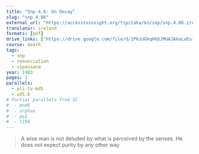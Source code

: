 ```yaml
---
title: "Snp 4.6: On Decay"
slug: "snp.4.06"
external_url: "https://accesstoinsight.org/tipitaka/kn/snp/snp.4.06.irel.html"
translator: ireland
formats: [pdf]
drive_links: ["https://drive.google.com/file/d/1PkzUGkqHkDJMUAJAkaLoEufYJGkxh1qE/view?usp=drivesdk"]
course: death
tags:
  - snp
  - renunciation
  - vipassana
year: 1983
pages: 1
parallels:
  - pli-tv-kd5
  - ud5.6
# Partial parallels from SC
#  - mnd6
#  - orphan
#  - pe1
#  - t198
---
```


> A wise man is not deluded by what is perceived by the senses. He does not expect purity by any other way.
